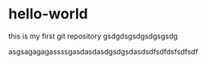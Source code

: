 # hello-world
this is my first git repository
gsdgdsgsdgsdgsgsdg

asgsagagagassssgasdasdasdgsdgsdasdsdfsdfdsfsdfsdf